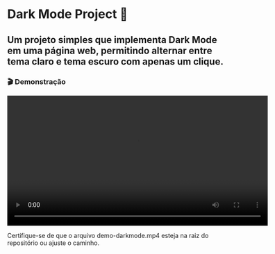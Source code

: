 # Dark Mode Project 🌙

## Um projeto simples que implementa Dark Mode em uma página web, permitindo alternar entre tema claro e tema escuro com apenas um clique.

### 🎬 Demonstração
<video width="600" controls> <source src="/projeto-darkmode/assets/public/dark-mode-video.mp4" type="video/mp4"> Seu navegador não suporta o elemento de vídeo. </video>

Certifique-se de que o arquivo demo-darkmode.mp4 esteja na raiz do repositório ou ajuste o caminho.